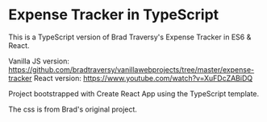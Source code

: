 # Expense Tracker in TypeScript

This is a TypeScript version of Brad Traversy's Expense Tracker in ES6 & React.

Vanilla JS version: https://github.com/bradtraversy/vanillawebprojects/tree/master/expense-tracker
React version: https://www.youtube.com/watch?v=XuFDcZABiDQ

Project bootstrapped with Create React App using the TypeScript template.

The css is from Brad's original project.
